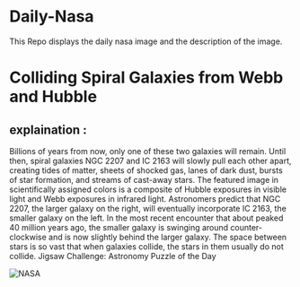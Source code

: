 # Daily-Nasa

This Repo displays the daily nasa image and the description of the image.

<!--NASA-->
# Colliding Spiral Galaxies from Webb and Hubble
## explaination :

Billions of years from now, only one of these two galaxies will remain.  Until then, spiral galaxies NGC 2207 and IC 2163 will slowly pull each other apart, creating tides of matter, sheets of shocked gas, lanes of dark dust, bursts of star formation, and streams of cast-away stars.  The featured image in scientifically assigned colors is a composite of Hubble exposures in visible light and Webb exposures in infrared light. Astronomers predict that NGC 2207, the larger galaxy on the right, will eventually incorporate IC 2163, the smaller galaxy on the left.  In the most recent encounter that about peaked 40 million years ago, the smaller galaxy is swinging around counter-clockwise and is now slightly behind the larger galaxy.  The space between stars is so vast that when galaxies collide, the stars in them usually do not collide.   Jigsaw Challenge: Astronomy Puzzle of the Day

![NASA](https://apod.nasa.gov/apod/image/2501/CollidingGalaxies_WebbHubble_1080.jpg)
<!--/NASA-->